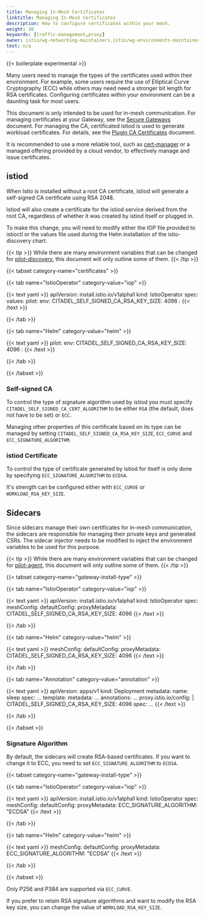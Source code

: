 ```yaml
---
title: Managing In-Mesh Certificates
linktitle: Managing In-Mesh Certificates
description: How to configure certificates within your mesh.
weight: 30
keywords: [traffic-management,proxy]
owner: istio/wg-networking-maintainers,istio/wg-environments-maintainers
test: n/a
---
```


{{< boilerplate experimental >}}

Many users need to manage the types of the certificates used within their environment. For example,
some users require the use of Elliptical Curve Cryptography (ECC) while others may need need a
stronger bit length for RSA certificates. Configuring certificates within your environment can be
a daunting task for most users.

This document is only intended to be used for in-mesh communication. For managing certificates at
your Gateway, see the [Secure Gateways](/docs/tasks/traffic-management/ingress/secure-ingress/) document.
For managing the CA, certificated istiod is used to generate workload certificates. For details, see
the [Plugin CA Certificates](/docs/tasks/security/cert-management/plugin-ca-cert/) document.

It is recommended to use a more reliable tool, such as [cert-manager](/docs/ops/integrations/certmanager/)
or a managed offering provided by a cloud vendor, to effectively manage and issue certificates.

## istiod

When Istio is installed without a root CA certificate, istiod will generate a self-signed
CA certificate using RSA 2048.

Istiod will also create a certificate for the istiod service derived from the root CA,
regardless of whether it was created by istiod itself or plugged in.

To make this change, you will need to modify either the IOP file provided to
istioctl or the values file used during the Helm installation of the istio-discovery chart.

{{< tip >}}
While there are many environment variables that can be changed for
[pilot-discovery](/docs/reference/commands/pilot-discovery/), this document will only
outline some of them.
{{< /tip >}}

{{< tabset category-name="certificates" >}}

{{< tab name="IstioOperator" category-value="iop" >}}

{{< text yaml >}}
apiVersion: install.istio.io/v1alpha1
kind: IstioOperator
spec:
  values:
    pilot:
      env:
        CITADEL_SELF_SIGNED_CA_RSA_KEY_SIZE: 4096
        <key>: <value>
{{< /text >}}

{{< /tab >}}

{{< tab name="Helm" category-value="helm" >}}

{{< text yaml >}}
pilot:
  env:
    CITADEL_SELF_SIGNED_CA_RSA_KEY_SIZE: 4096
    <key>: <value>
{{< /text >}}

{{< /tab >}}

{{< /tabset >}}

### Self-signed CA

To control the type of signature algorithm used by istiod you must specify
`CITADEL_SELF_SIGNED_CA_CERT_ALGORITHM` to be either `RSA` (the default, does not have to be set)
or `ECC`.

Managing other properties of this certificate based on its type can be managed by setting
`CITADEL_SELF_SIGNED_CA_RSA_KEY_SIZE`, `ECC_CURVE` and `ECC_SIGNATURE_ALGORITHM`.

### istiod Certificate

To control the type of certificate generated by istiod for itself is only done by specifying
`ECC_SIGNATURE_ALGORITHM` to `ECDSA`.

It's strength can be configured either with `ECC_CURVE` or `WORKLOAD_RSA_KEY_SIZE`.

## Sidecars

Since sidecars manage their own certificates for in-mesh communication, the sidecars
are responsible for managing their private keys and generated CSRs. The sidecar
injector needs to be modified to inject the environment variables to be used for
this purpose.

{{< tip >}}
While there are many environment variables that can be changed for
[pilot-agent](/docs/reference/commands/pilot-agent/), this document will only
outline some of them.
{{< /tip >}}

{{< tabset category-name="gateway-install-type" >}}

{{< tab name="IstioOperator" category-value="iop" >}}

{{< text yaml >}}
apiVersion: install.istio.io/v1alpha1
kind: IstioOperator
spec:
  meshConfig:
    defaultConfig:
      proxyMetadata:
        CITADEL_SELF_SIGNED_CA_RSA_KEY_SIZE: 4096
{{< /text >}}

{{< /tab >}}

{{< tab name="Helm" category-value="helm" >}}

{{< text yaml >}}
meshConfig:
  defaultConfig:
    proxyMetadata:
      CITADEL_SELF_SIGNED_CA_RSA_KEY_SIZE: 4096
{{< /text >}}

{{< /tab >}}

{{< tab name="Annotation" category-value="annotation" >}}

{{< text yaml >}}
apiVersion: apps/v1
kind: Deployment
metadata:
  name: sleep
spec:
  ...
  template:
    metadata:
      ...
      annotations:
        ...
        proxy.istio.io/config: |
          CITADEL_SELF_SIGNED_CA_RSA_KEY_SIZE: 4096
    spec:
      ...
{{< /text >}}

{{< /tab >}}

{{< /tabset >}}

### Signature Algorithm

By default, the sidecars will create RSA-based certificates. If you want to change it to
ECC, you need to set `ECC_SIGNATURE_ALGORITHM` to `ECDSA`.

{{< tabset category-name="gateway-install-type" >}}

{{< tab name="IstioOperator" category-value="iop" >}}

{{< text yaml >}}
apiVersion: install.istio.io/v1alpha1
kind: IstioOperator
spec:
  meshConfig:
    defaultConfig:
      proxyMetadata:
        ECC_SIGNATURE_ALGORITHM: "ECDSA"
{{< /text >}}

{{< /tab >}}

{{< tab name="Helm" category-value="helm" >}}

{{< text yaml >}}
meshConfig:
  defaultConfig:
    proxyMetadata:
      ECC_SIGNATURE_ALGORITHM: "ECDSA"
{{< /text >}}

{{< /tab >}}

{{< /tabset >}}

Only P256 and P384 are supported via `ECC_CURVE`.

If you prefer to retain RSA signature algorithms and want to modify the RSA key size,
you can change the value of `WORKLOAD_RSA_KEY_SIZE`.
